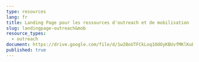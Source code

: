 ```yaml
---
type: resources
lang: fr
title: Landing Page pour les ressources d'outreach et de mobilisation
slug: landingpage-outreach&mob
resource_types:
  - outreach
document: https://drive.google.com/file/d/1w2BoUTFCkLoq1OdOyKBUvfMKlKuE1P-Y/view?usp=sharing
published: true
---
```

